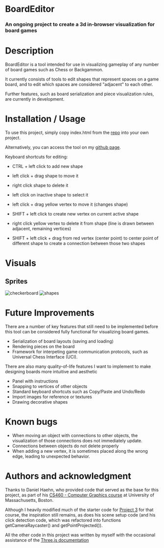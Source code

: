 # BoardEditor

### An ongoing project to create a 3d in-browser visualization for board games

# Description

BoardEditor is a tool intended for use in visualizing gameplay of any number of board games such as Chess or Backgammon.

It currently consists of tools to edit shapes that represent spaces on a game board, and to edit which spaces are considered "adjacent" to each other.

Further features, such as board serialization and piece visualization rules, are currently in development.

# Installation / Usage

To use this project, simply copy index.html from the [repo](https://github.com/rock-pulak/boardEditor) into your own project.

Alternatively, you can access the tool on my [github page](https://rock-pulak.github.io/boardEditor/).

Keyboard shortcuts for editing:
- CTRL + left click to add new shape
- left click + drag shape to move it
- right click shape to delete it

- left click on inactive shape to select it

- left click + drag yellow vertex to move it (changes shape)
- SHIFT + left click to create new vertex on current active shape
- right click yellow vertex to delete it from shape (line is drawn between adjacent, remaining vertices)

- SHIFT + left click + drag from red vertex (center point) to center point of different shape to create a connection between those two shapes

# Visuals
## Sprites
![checkerboard](https://github.com/user-attachments/assets/ad36028b-ab22-4362-a9b8-efb4d6321cb2)
![shapes](https://github.com/user-attachments/assets/5e1d36ce-dc7c-4225-afe7-f2ce489ab6c8)


# Future Improvements
There are a number of key features that still need to be implemented before this tool can be considered fully functional for visualizing board games.
- Serialization of board layouts (saving and loading)
- Rendering pieces on the board
- Framework for interpeting game communication protocols, such as Universal Chess Interface (UCI).

There are also many quality-of-life features I want to implement to make designing boards more intuitive and aesthetic
- Panel with instructions
- Snapping to vertices of other objects
- Standard keyboard shortcuts such as Copy/Paste and Undo/Redo
- Import images for reference or textures
- Drawing decorative shapes

# Known bugs
- When moving an object with connections to other objects, the visualization of those connections does not immediately update.
- Connections between objects do not delete properly
- When adding a new vertex, it is sometimes placed along the wrong edge, leading to unexpected behavior.

# Authors and acknowledgment
Thanks to Daniel Haehn, who provided code that served as the base for this project, as part of his [CS460 - Computer Graphics course](https://cs460.org/) at University of Massachusetts, Boston.

Although I heavily modified much of the starter code for [Project 3](https://github.com/bostongfx/CS460student/03) for that course, the inspiration still remains, as does his scene setup code (and his click detection code, which was refactored into functions getCameraRaycaster() and getPointProjected()).

All the other code in this project was written by myself with the occasional assistance of the [Three.js documentation](https://threejs.org/docs/)
